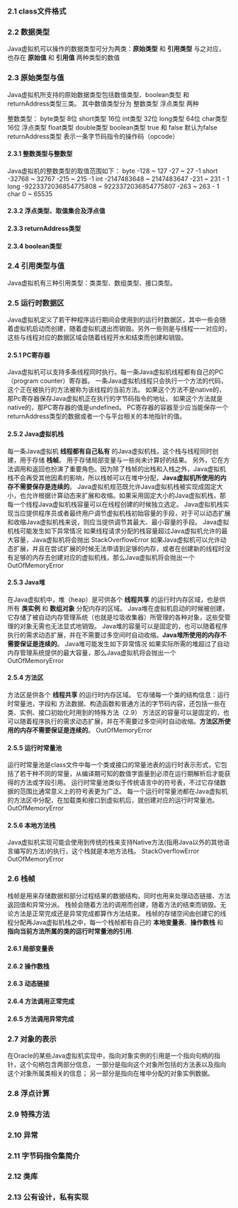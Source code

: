 ### 2.1 class文件格式

### 2.2 数据类型

  Java虚拟机可以操作的数据类型可分为两类：**原始类型** 和 **引用类型**
  与之对应，也存在 **原始值** 和 **引用值** 两种类型的数值

### 2.3 原始类型与值
  Java虚拟机所支持的原始数据类型包括数值类型、boolean类型 和 returnAddress类型三类。
  其中数值类型分为 整数类型 浮点类型 两种

  整数类型：
    byte类型  8位
    short类型 16位
    int类型 32位
    long类型  64位
    char类型 16位
  浮点类型
    float类型
    double类型
  boolean类型
    true 和 false 默认为false
  returnAddress类型
    表示一条字节码指令的操作码（opcode）

#### 2.3.1 整数类型与整数型
  Java虚拟机的整数类型的取值范围如下：
  byte  -128  ~ 127  -27 ~ 27 -1
  short -32768 ~ 32767 -215 ~ 215 -1
  int -2147483648 ~ 2147483647 -231 ~ 231 - 1
  long -9223372036854775808 ~ 9223372036854775807 -263 ~ 263 - 1
  char  0 ~ 65535

#### 2.3.2 浮点类型、取值集合及浮点值
#### 2.3.3 returnAddress类型
#### 2.3.4 boolean类型

### 2.4 引用类型与值
  Java虚拟机有三种引用类型：类类型、数组类型、接口类型。

### 2.5 运行时数据区
  Java虚拟机定义了若干种程序运行期间会使用到的运行时数据区，其中一些会随着虚拟机启动而创建，随着虚拟机退出而销毁。另外一些则是与线程一一对应的，这些与线程对应的数据区域会随着线程开水和结束而创建和销毁。
#### 2.5.1 PC寄存器
  Java虚拟机可以支持多条线程同时执行。每一条Java虚拟机线程都有自己的PC（program counter）寄存器。
  一条Java虚拟机线程只会执行一个方法的代码，这个正在被执行的方法被称为该线程的当前方法。
  如果这个方法不是native的，那Pc寄存器保存Java虚拟机正在执行的字节码指令的地址，
  如果这个方法就是native的，那PC寄存器的值是undefined。
  PC寄存器的容器至少应当能保存一个returnAddress类型的数据或者一个与平台相关的本地指针的值。
#### 2.5.2 Java虚拟机栈
  每一条Java虚拟机 **线程都有自己私有** 的Java虚拟机栈，这个栈与线程同时创建，用于存储 **栈帧**。
  用于存储局部变量与一些尚未计算好的结果。
  另外，它在方法调用和返回也扮演了重要角色。因为除了栈帧的出栈和入栈之外，Java虚拟机栈不会再受其他因素的影响，所以栈帧可以在堆中分配，**Java虚拟机所使用的内存不需要保存是连续的**。
  Java虚拟机规范既允许Java虚拟机栈被实现成固定大小，也允许根据计算动态来扩展和收缩。如果采用固定大小的Java虚拟机栈，那每一个线程Java虚拟机栈容量可以在线程创建的时候独立选定。
  Java虚拟机栈实现当应提供程序员或者最终用户调节虚拟机栈初始容量的手段，对于可以动态扩展和收缩Java虚拟机栈来说，则应当提供调节其最大、最小容量的手段。
  Java虚拟机栈可能发生如下异常情况
  如果线程请求分配的栈容量超过Java虚拟机允许的最大容量，Java虚拟机将会抛出
  StackOverflowError
  如果Java虚拟机可以允许动态扩展，并且在尝试扩展的时候无法申请到足够的内存，或者在创建新的线程时没有足够的内存去创建对应的虚拟机栈，那么Java虚拟机将会抛出一个
  OutOfMemoryError

#### 2.5.3 Java堆
  在Java虚拟机中，堆（heap）是可供各个 **线程共享** 的运行时内存区域，也是供所有 **类实例** 和 **数组对象** 分配内存的区域。
  Java堆在虚拟机启动的时候被创建，它存储了被自动内存管理系统（也就是垃圾收集器）所管理的各种对象，这些受管理的对象无需也无法显式地销毁。
  Java堆的容量可以是固定的，也可以随着程序执行的需求动态扩展，并在不需要过多空间时自动收缩。**Java堆所使用的内存不需要保证是连续的**。
  Java堆可能发生如下异常情况
  如果实际所需的堆超过了自动内存管理系统提供的最大容量，那么Java虚拟机将会抛出一个
  OutOfMemoryError
#### 2.5.4 方法区
  方法区是供各个 **线程共享** 的运行时内存区域。
  它存储每一个类的结构信息：运行时常量池，字段和 方法数据、构造函数和普通方法的字节码内容，还包括一些在类、实例、接口初始化时用到的特殊方法（2.9）
  方法区的容量可以是固定的，也可以随着程序执行的需求动态扩展，并在不需要过多空间时自动收缩。**方法区所使用的内存不需要保证是连续的**。
  OutOfMemoryError
#### 2.5.5 运行时常量池
  运行时常量池是class文件中每一个类或接口的常量池表的运行时表示形式，它包括了若干种不同的常量，从编译期可知的数值字面量到必须在运行期解析后才能获得的方法或字段引用。
  运行时常量池类似于传统语言中的符号表，不过它存储数据的范围比通常意义上的符号表更为广泛。
  每一个运行时常量池都在Java虚拟机的方法区中分配，在加载类和接口到虚拟机后，就创建对应的运行时常量池。
  OutOfMemoryError
#### 2.5.6 本地方法栈
  Java虚拟机实现可能会使用到传统的栈来支持Native方法(指用Java以外的其他语言编写的方法)的执行，这个栈就是本地方法栈。
  StackOverflowError
  OutOfMemoryError

### 2.6 栈帧
  栈帧是用来存储数据和部分过程结果的数据结构，同时也用来处理动态链接、方法返回值和异常分派。
  栈帧会随着方法的调用而创建，随着方法的结束而销毁。无论方法是正常完成还是异常完成都算作方法结束。
  栈帧的存储空间由创建它的线程分配再Java虚拟机栈之中，每一个栈帧都有自己的 **本地变量表**、**操作数栈** 和 **指向当前方法所属的类的运行时常量池的引用**.
#### 2.6.1 局部变量表

#### 2.6.2 操作数栈
#### 2.6.3 动态链接
#### 2.6.4 方法调用正常完成
#### 2.6.5 方法调用异常完成

### 2.7 对象的表示
  在Oracle的某些Java虚拟机实现中，指向对象实例的引用是一个指向句柄的指针，这个句柄包含两部分信息，
  一部分是指向这个对象所包括的方法表以及指向这个对象所属类相关的信息；
  另一部分是指向在堆中分配的对象实例数据。

### 2.8 浮点计算

### 2.9 特殊方法

### 2.10 异常

### 2.11 字节码指令集简介

### 2.12 类库

### 2.13 公有设计，私有实现
